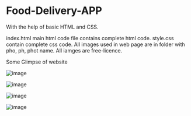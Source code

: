 # Food-Delivery-APP
With the help of basic HTML and CSS.

index.html main html code file contains complete html code.
style.css contain complete css code.
All images used in web page are in folder with pho, ph, phot name.
All iamges are free-licence.

Some Glimpse of website

![image](https://github.com/MrSingh0/Food-Delivery-APP-Front-End-/assets/136845755/e5790d46-7281-4319-9b65-a41ec9b09a80)

![image](https://github.com/MrSingh0/Food-Delivery-APP-Front-End-/assets/136845755/1e021a89-2e0d-4a72-a6ba-a53cc13b8a82)

![image](https://github.com/MrSingh0/Food-Delivery-APP-Front-End-/assets/136845755/f4232681-7778-49bf-940a-65d4553f9f2f)

![image](https://github.com/MrSingh0/Food-Delivery-APP-Front-End-/assets/136845755/fbc23dd5-1725-4df5-a707-72a82252b41f)

